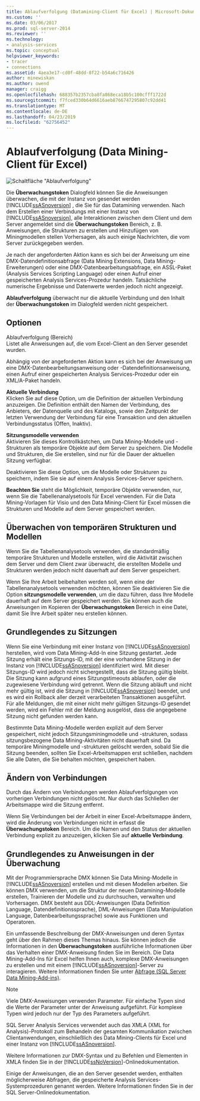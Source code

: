 ```yaml
---
title: Ablaufverfolgung (Datamining-Client für Excel) | Microsoft-Dokumentation
ms.custom: ''
ms.date: 03/06/2017
ms.prod: sql-server-2014
ms.reviewer: ''
ms.technology:
- analysis-services
ms.topic: conceptual
helpviewer_keywords:
- tracer
- connections
ms.assetid: 4aea3e17-cd0f-48dd-8f22-b54a6c716426
author: minewiskan
ms.author: owend
manager: craigg
ms.openlocfilehash: 688357b2357cba8fa868eca18b5c100cfff1722d
ms.sourcegitcommit: f7fced330b64d6616aeb8766747295807c92dd41
ms.translationtype: MT
ms.contentlocale: de-DE
ms.lasthandoff: 04/23/2019
ms.locfileid: "62756452"
---
```

# <a name="trace-data-mining-client-for-excel"></a>Ablaufverfolgung (Data Mining-Client für Excel)
  ![Schaltfläche "Ablaufverfolgung"](media/misc-trace.gif "Schaltfläche \"Ablaufverfolgung\"")  
  
 Die **Überwachungstoken** Dialogfeld können Sie die Anweisungen überwachen, die mit der Instanz von gesendet werden [!INCLUDE[ssASnoversion](../includes/ssasnoversion-md.md)] , die Sie für das Datamining verwenden. Nach dem Erstellen einer Verbindungs mit einer Instanz von [!INCLUDE[ssASnoversion](../includes/ssasnoversion-md.md)], alle Interaktionen zwischen dem Client und dem Server angemeldet sind die **Überwachungstoken** Bereich, z. B. Anweisungen, die Strukturen zu erstellen und Hinzufügen von Miningmodellen stellen Vorhersagen, als auch einige Nachrichten, die vom Server zurückgegeben werden.  
  
 Je nach der angeforderten Aktion kann es sich bei der Anweisung um eine DMX-Datendefinitionsabfrage (Data Mining Extensions, Data Mining-Erweiterungen) oder eine DMX-Datenbearbeitungsabfrage, ein ASSL-Paket (Analysis Services Scripting Language) oder einen Aufruf einer gespeicherten Analysis Services-Prozedur handeln. Tatsächliche numerische Ergebnisse und Datenwerte werden jedoch nicht angezeigt.  
  
 **Ablaufverfolgung** überwacht nur die aktuelle Verbindung und den Inhalt der **Überwachungstoken** im Dialogfeld werden nicht gespeichert.  
  
## <a name="options"></a>Optionen  
 Ablaufverfolgung (Bereich)  
 Listet alle Anweisungen auf, die vom Excel-Client an den Server gesendet wurden.  
  
 Abhängig von der angeforderten Aktion kann es sich bei der Anweisung um eine DMX-Datenbearbeitungsanweisung oder -Datendefinitionsanweisung, einen Aufruf einer gespeicherten Analysis Services-Prozedur oder ein XML/A-Paket handeln.  
  
 **Aktuelle Verbindung**  
 Klicken Sie auf diese Option, um die Definition der aktuellen Verbindung anzuzeigen. Die Definition enthält den Namen der Verbindung, des Anbieters, der Datenquelle und des Katalogs, sowie den Zeitpunkt der letzten Verwendung der Verbindung für eine Transaktion und den aktuellen Verbindungsstatus (Offen, Inaktiv).  
  
 **Sitzungsmodelle verwenden**  
 Aktivieren Sie dieses Kontrollkästchen, um Data Mining-Modelle und -Strukturen als temporäre Objekte auf dem Server zu speichern. Die Modelle und Strukturen, die Sie erstellen, sind nur für die Dauer der aktuellen Sitzung verfügbar.  
  
 Deaktivieren Sie diese Option, um die Modelle oder Strukturen zu speichern, indem Sie sie auf einem Analysis Services-Server speichern.  
  
 **Beachten Sie** steht die Möglichkeit, temporäre Objekte verwenden, nur, wenn Sie die Tabellenanalysetools für Excel verwenden. Für die Data Mining-Vorlagen für Visio und den Data Mining-Client für Excel müssen die Strukturen und Modelle auf dem Server gespeichert werden.  
  
## <a name="tracing-temporary-structures-and-models"></a>Überwachen von temporären Strukturen und Modellen  
 Wenn Sie die Tabellenanalysetools verwenden, die standardmäßig temporäre Strukturen und Modelle erstellen, wird die Aktivität zwischen dem Server und dem Client zwar überwacht, die erstellten Modelle und Strukturen werden jedoch nicht dauerhaft auf dem Server gespeichert.  
  
 Wenn Sie Ihre Arbeit beibehalten werden soll, wenn eine der Tabellenanalysetools verwenden möchten, können Sie deaktivieren Sie die Option **sitzungsmodelle verwenden**, um die dazu führen, dass Ihre Modelle dauerhaft auf dem Server gespeichert werden. Sie können auch die Anweisungen im Kopieren der **Überwachungstoken** Bereich in eine Datei, damit Sie Ihre Arbeit später neu erstellen können.  
  
## <a name="understanding-sessions"></a>Grundlegendes zu Sitzungen  
 Wenn Sie eine Verbindung mit einer Instanz von [!INCLUDE[ssASnoversion](../includes/ssasnoversion-md.md)] herstellen, wird vom Data Mining-Add-In eine Sitzung gestartet. Jede Sitzung erhält eine Sitzungs-ID, mit der eine vorhandene Sitzung in der Instanz von [!INCLUDE[ssASnoversion](../includes/ssasnoversion-md.md)] identifiziert wird. Mit dieser Sitzungs-ID wird jedoch nicht sichergestellt, dass die Sitzung gültig bleibt. Die Sitzung kann aufgrund eines Sitzungstimeouts ablaufen, oder die zugewiesene Verbindung wird getrennt. Wenn die Sitzung abläuft und nicht mehr gültig ist, wird die Sitzung in [!INCLUDE[ssASnoversion](../includes/ssasnoversion-md.md)] beendet, und es wird ein Rollback aller derzeit verarbeiteten Transaktionen ausgeführt. Für alle Meldungen, die mit einer nicht mehr gültigen Sitzungs-ID gesendet werden, wird ein Fehler mit der Meldung ausgelöst, dass die angegebene Sitzung nicht gefunden werden kann.  
  
 Bestimmte Data Mining-Modelle werden explizit auf dem Server gespeichert, nicht jedoch Sitzungsminingmodelle und -strukturen, sodass sitzungsbezogene Data Mining-Aktivitäten nicht dauerhaft sind. Da temporäre Miningmodelle und -strukturen gelöscht werden, sobald Sie die Sitzung beenden, sollten Sie Excel-Arbeitsmappen erst schließen, nachdem Sie alle Daten, die Sie behalten möchten, gespeichert haben.  
  
## <a name="changing-connections"></a>Ändern von Verbindungen  
 Durch das Ändern von Verbindungen werden Ablaufverfolgungen von vorherigen Verbindungen nicht gelöscht. Nur durch das Schließen der Arbeitsmappe wird die Sitzung entfernt.  
  
 Wenn Sie Verbindungen bei der Arbeit in einer Excel-Arbeitsmappe ändern, wird die Änderung von Verbindungen nicht in erfasst die **Überwachungstoken** Bereich. Um die Namen und den Status der aktuellen Verbindung explizit zu anzuzeigen, klicken Sie auf **aktuelle Verbindung**.  
  
## <a name="understanding-statements-in-the-tracer"></a>Grundlegendes zu Anweisungen in der Überwachung  
 Mit der Programmiersprache DMX können Sie Data Mining-Modelle in [!INCLUDE[ssASnoversion](../includes/ssasnoversion-md.md)] erstellen und mit diesen Modellen arbeiten. Sie können DMX verwenden, um die Struktur der neuen Datamining-Modelle erstellen, Trainieren der Modelle und zu durchsuchen, verwalten und Vorhersagen. DMX besteht aus DDL-Anweisungen (Data Definition Language, Datendefinitionssprache), DML-Anweisungen (Data Manipulation Language, Datenbearbeitungssprache) sowie aus Funktionen und Operatoren.  
  
 Ein umfassende Beschreibung der DMX-Anweisungen und deren Syntax geht über den Rahmen dieses Themas hinaus. Sie können jedoch die Informationen in den **Überwachungstoken** ausführliche Informationen über das Verhalten einer DMX-Anweisung finden Sie im Bereich. Die Data Mining-Add-Ins für Excel helfen Ihnen auch, komplexe DMX-Anweisungen zu erstellen und mit einem [!INCLUDE[ssASnoversion](../includes/ssasnoversion-md.md)]-Server zu interagieren. Weitere Informationen finden Sie unter [Abfrage &#40;SQL Server Data Mining-Add-ins&#41;](query-sql-server-data-mining-add-ins.md).  
  
> [!NOTE]  
>  Viele DMX-Anweisungen verwenden Parameter. Für einfache Typen sind die Werte der Parameter unter der Anweisung aufgeführt. Für komplexe Typen wird jedoch nur der Typ des Parameters aufgeführt.  
  
 SQL Server Analysis Services verwendet auch das XMLA (XML for Analysis)-Protokoll zum Behandeln der gesamten Kommunikation zwischen Clientanwendungen, einschließlich des Data Mining-Clients für Excel und einer Instanz von [!INCLUDE[ssASnoversion](../includes/ssasnoversion-md.md)].  
  
 Weitere Informationen zur DMX-Syntax und zu Befehlen und Elementen in XMLA finden Sie in der [!INCLUDE[ssNoVersion](../includes/ssnoversion-md.md)]-Onlinedokumentation.  
  
 Einige der Anweisungen, die an den Server gesendet werden, enthalten möglicherweise Abfragen, die gespeicherte Analysis Services-Systemprozeduren genannt werden. Weitere Informationen finden Sie in der SQL Server-Onlinedokumentation.  
  
  
